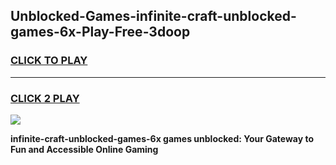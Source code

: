 
## Unblocked-Games-infinite-craft-unblocked-games-6x-Play-Free-3doop
<h3>
<a href="https://premium76.site?title=infinite-craft-unblocked-games-6x&ref=10A">CLICK TO PLAY</a></h3>
<hr>

<h3>
<a href="https://premium76.site?title=infinite-craft-unblocked-games-6x&ref=10A">CLICK 2 PLAY</a>
  
</h3>

<a href="https://premium76.site?title=infinite-craft-unblocked-games-6x&ref=10A"><img src="https://clearcache.store/games.png"></a>


**infinite-craft-unblocked-games-6x games unblocked: Your Gateway to Fun and Accessible Online Gaming**
